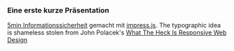 ### Eine erste kurze Präsentation

[5min Informationssicherheit](https://frankri.github.io/presentations/jp/index.html#/title) gemacht mit [impress.js](https://github.com/impress/impress.js). The typographic idea is shameless stolen from John Polacek's [What The Heck Is Responsive Web Design](https://github.com/johnpolacek/WhatTheHeckIsResponsiveWebDesign-impressjs)
